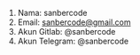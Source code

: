 1. Nama: sanbercode
2. Email: sanbercode@gmail.com
3. Akun Gitlab: @sanbercode
4. Akun Telegram: @sanbercode
